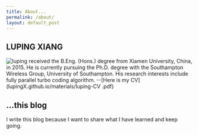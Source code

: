```yaml
---
title: About...
permalink: /about/
layout: default_post
---
```


## LUPING XIANG #
![luping](https://lupingX.github.io/materials/cute.jpg)
received the B.Eng. (Hons.) degree from Xiamen University, China, in 2015. 
He is currently pursuing the Ph.D. degree with the Southampton Wireless Group, University of
Southampton. His research interests include fully parallel turbo coding algorithm.
--[Here is my CV](lupingX.github.io/materials/luping-CV .pdf)
## ...this blog #

I write this blog because I want to share what I have learned and keep going.

